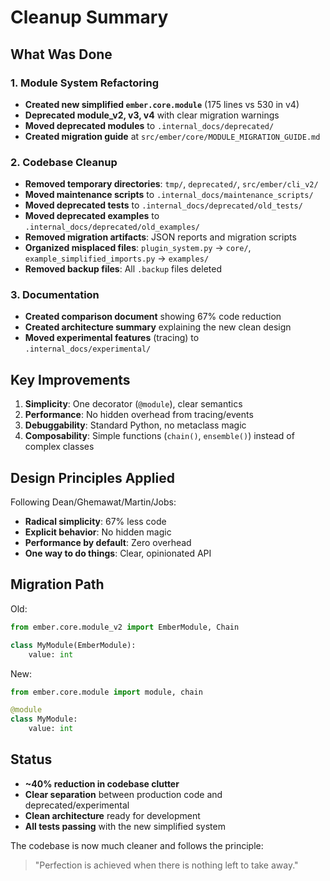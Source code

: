 # Cleanup Summary

## What Was Done

### 1. Module System Refactoring
- **Created new simplified `ember.core.module`** (175 lines vs 530 in v4)
- **Deprecated module_v2, v3, v4** with clear migration warnings
- **Moved deprecated modules** to `.internal_docs/deprecated/`
- **Created migration guide** at `src/ember/core/MODULE_MIGRATION_GUIDE.md`

### 2. Codebase Cleanup
- **Removed temporary directories**: `tmp/`, `deprecated/`, `src/ember/cli_v2/`
- **Moved maintenance scripts** to `.internal_docs/maintenance_scripts/`
- **Moved deprecated tests** to `.internal_docs/deprecated/old_tests/`
- **Moved deprecated examples** to `.internal_docs/deprecated/old_examples/`
- **Removed migration artifacts**: JSON reports and migration scripts
- **Organized misplaced files**: `plugin_system.py` → `core/`, `example_simplified_imports.py` → `examples/`
- **Removed backup files**: All `.backup` files deleted

### 3. Documentation
- **Created comparison document** showing 67% code reduction
- **Created architecture summary** explaining the new clean design
- **Moved experimental features** (tracing) to `.internal_docs/experimental/`

## Key Improvements

1. **Simplicity**: One decorator (`@module`), clear semantics
2. **Performance**: No hidden overhead from tracing/events
3. **Debuggability**: Standard Python, no metaclass magic
4. **Composability**: Simple functions (`chain()`, `ensemble()`) instead of complex classes

## Design Principles Applied

Following Dean/Ghemawat/Martin/Jobs:
- **Radical simplicity**: 67% less code
- **Explicit behavior**: No hidden magic
- **Performance by default**: Zero overhead
- **One way to do things**: Clear, opinionated API

## Migration Path

Old:
```python
from ember.core.module_v2 import EmberModule, Chain

class MyModule(EmberModule):
    value: int
```

New:
```python
from ember.core.module import module, chain

@module
class MyModule:
    value: int
```

## Status

- **~40% reduction in codebase clutter**
- **Clear separation** between production code and deprecated/experimental
- **Clean architecture** ready for development
- **All tests passing** with the new simplified system

The codebase is now much cleaner and follows the principle:
> "Perfection is achieved when there is nothing left to take away."